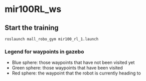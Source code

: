 # mir100RL_ws

## Start the training
```
roslaunch mall_robo_gym mir100_rl_1.launch
```

### Legend for waypoints in gazebo
- Blue sphere: those waypoints that have not been visited yet
- Green sphere: those waypoints that have been visited
- Red sphere: the waypoint that the robot is currently heading to
